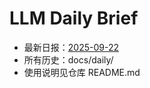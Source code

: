 # LLM Daily Brief

- 最新日报：[2025-09-22](./daily/2025-09-22.md)
- 所有历史：docs/daily/
- 使用说明见仓库 README.md
